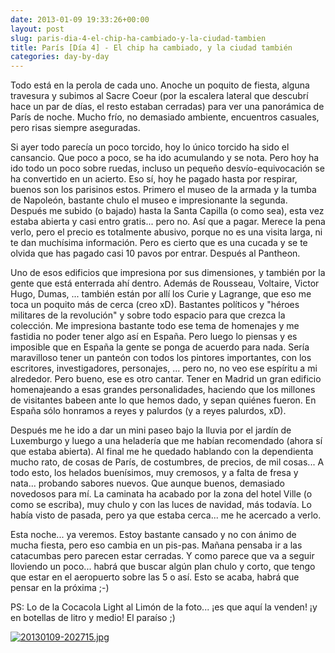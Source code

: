 ```yaml
---
date: 2013-01-09 19:33:26+00:00
layout: post
slug: paris-dia-4-el-chip-ha-cambiado-y-la-ciudad-tambien
title: París [Día 4] - El chip ha cambiado, y la ciudad también
categories: day-by-day
---
```


Todo está en la perola de cada uno. Anoche un poquito de fiesta, alguna travesura y subimos al Sacre Coeur (por la escalera lateral que descubrí hace un par de días, el resto estaban cerradas) para ver una panorámica de París de noche. Mucho frío, no demasiado ambiente, encuentros casuales, pero risas siempre aseguradas.

Si ayer todo parecía un poco torcido, hoy lo único torcido ha sido el cansancio. Que poco a poco, se ha ido acumulando y se nota. Pero hoy ha ido todo un poco sobre ruedas, incluso un pequeño desvío-equivocación se ha convertido en un acierto. Eso sí, hoy he pagado hasta por respirar, buenos son los parisinos estos. Primero el museo de la armada y la tumba de Napoleón, bastante chulo el museo e impresionante la segunda. Después me subido (o bajado) hasta la Santa Capilla (o como sea), esta vez estaba abierta y casi entro gratis... pero no. Así que a pagar. Merece la pena verlo, pero el precio es totalmente abusivo, porque no es una visita larga, ni te dan muchísima información. Pero es cierto que es una cucada y se te olvida que has pagado casi 10 pavos por entrar. Después al Pantheon.

Uno de esos edificios que impresiona por sus dimensiones, y también por la gente que está enterrada ahí dentro. Además de Rousseau, Voltaire, Victor Hugo, Dumas, ... también están por allí los Curie y Lagrange, que eso me toca un poquito más de cerca (creo xD). Bastantes políticos y "héroes militares de la revolución" y sobre todo espacio para que crezca la colección. Me impresiona bastante todo ese tema de homenajes y me fastidia no poder tener algo así en España. Pero luego lo piensas y es imposible que en España la gente se ponga de acuerdo para nada. Sería maravilloso tener un panteón con todos los pintores importantes, con los escritores, investigadores, personajes, ... pero no, no veo ese espíritu a mi alrededor. Pero bueno, ese es otro cantar. Tener en Madrid un gran edificio homenajeando a esas grandes personalidades, haciendo que los millones de visitantes babeen ante lo que hemos dado, y sepan quiénes fueron. En España sólo honramos a reyes y palurdos (y a reyes palurdos, xD).

Después me he ido a dar un mini paseo bajo la lluvia por el jardín de Luxemburgo y luego a una heladería que me habían recomendado (ahora sí que estaba abierta). Al final me he quedado hablando con la dependienta mucho rato, de cosas de París, de costumbres, de precios, de mil cosas... A todo esto, los helados buenísimos, muy cremosos, y a falta de fresa y nata... probando sabores nuevos. Que aunque buenos, demasiado novedosos para mí. La caminata ha acabado por la zona del hotel Ville (o como se escriba), muy chulo y con las luces de navidad, más todavía. Lo había visto de pasada, pero ya que estaba cerca... me he acercado a verlo.

Esta noche... ya veremos. Estoy bastante cansado y no con ánimo de mucha fiesta, pero eso cambia en un pis-pas. Mañana pensaba ir a las catacumbas pero parecen estar cerradas. Y como parece que va a seguir lloviendo un poco... habrá que buscar algún plan chulo y corto, que tengo que estar en el aeropuerto sobre las 5 o así. Esto se acaba, habrá que pensar en la próxima ;-)

PS: Lo de la Cocacola Light al Limón de la foto... ¡es que aquí la venden! ¡y en botellas de litro y medio! El paraíso ;)

[![20130109-202715.jpg](http://blog.migueljulian.com/wp-content/uploads/20130109-202715.jpg)](http://blog.migueljulian.com/wp-content/uploads/20130109-202715.jpg)
